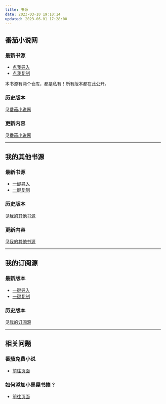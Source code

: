 ```yaml
---
title: 书源
date: 2023-03-10 19:10:14
updated: 2023-06-01 17:28:00
---
```

## 番茄小说网

### 最新书源
  - <a href="javascript:legado('https://www.gitlink.org.cn/attachments/entries/get_file?download_url=https://www.gitlink.org.cn/api/xireiki/legado-sources/raw/bookSource.json?ref=master')">点我导入</a>
  - <a href="javascript:legado('https://www.gitlink.org.cn/attachments/entries/get_file?download_url=https://www.gitlink.org.cn/api/xireiki/legado-sources/raw/bookSource.json?ref=master', 'copy')">点我复制</a>

本书源有两个仓库，都是私有！所有版本都在此公开。

### 历史版本
见[番茄小说网](/book/番茄小说网#历史版本)

### 更新内容
见[番茄小说网](/book/番茄小说网#更新内容)

****

## 我的其他书源

### 最新书源
  - <a href="javascript:legado('/file/bookSource.json')">一键导入</a>
  - <a href="javascript:legado('/file/bookSource.json','copy')">一键复制</a>

### 历史版本
见[我的其他书源](/book/我的其他书源#历史版本)

### 更新内容
见[我的其他书源](/book/我的其他书源#更新内容)

****

## 我的订阅源
### 最新版本
  - <a href="javascript:legado('/file/exportRssSource.json','open','exportRssSource')">一键导入</a>
  - <a href="javascript:legado('/file/exportRssSource.json','copy')">一键复制</a>

### 历史版本
见[我的订阅源](/book/我的订阅源#历史版本)

****

## 相关问题
### 番茄免费小说
  - [前往页面](/posts/2947658518)

### 如何添加小黑屋书籍？
  - [前往页面](/posts/1339105875)